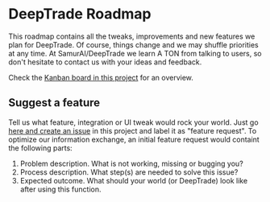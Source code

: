 # DeepTrade Roadmap

This roadmap contains all the tweaks, improvements and new features we plan for DeepTrade. Of course, things change and we may shuffle priorities at any time. At SamurAI/DeepTrade we learn A TON from talking to users, so don't hesitate to contact us with your ideas and feedback.

Check the [Kanban board in this project](https://github.com/orgs/SamurAi-sarl/projects/1) for an overview.

## Suggest a feature

Tell us what feature, integration or UI tweak would rock your world. Just go [here and create an issue](https://github.com/SamurAi-sarl/deeptrade-roadmap/issues) in this project and label it as "feature request". To optimize our information exchange, an initial feature request would containt the following parts:

1. Problem description. What is not working, missing or bugging you?
2. Process description. What step(s) are needed to solve this issue?
3. Expected outcome. What should your world (or DeepTrade) look like after using this function.
